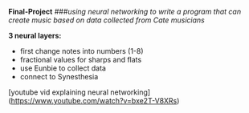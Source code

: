 **Final-Project**
###*using neural networking to write a program that can create music based on data collected from Cate musicians*

**3 neural layers:**
* first change notes into numbers (1-8)
* fractional values for sharps and flats
* use Eunbie to collect data
* connect to Synesthesia 

[youtube vid explaining neural networking] (https://www.youtube.com/watch?v=bxe2T-V8XRs)
